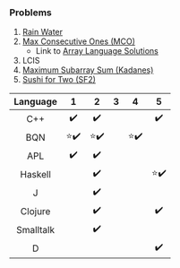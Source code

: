 ### Problems

1. [Rain Water](https://leetcode.com/problems/trapping-rain-water/description/)
2. [Max Consecutive Ones (MCO)](https://leetcode.com/problems/max-consecutive-ones/)
   * Link to [Array Language Solutions](https://github.com/codereport/array-language-comparisons/blob/main/comparisons/leetcode/P0485_MCO.md)
3. LCIS
4. [Maximum Subarray Sum (Kadanes)](https://leetcode.com/problems/maximum-subarray/)
5. [Sushi for Two (SF2)](https://codeforces.com/contest/1138/problem/A)

| Language  |            1             |            2             |   3   |            4             |            5             |
| :-------: | :----------------------: | :----------------------: | :---: | :----------------------: | :----------------------: |
|    C++    |    :heavy_check_mark:    |    :heavy_check_mark:    |       |                          |    :heavy_check_mark:    |
|    BQN    | :star::heavy_check_mark: | :star::heavy_check_mark: |       | :star::heavy_check_mark: |                          |
|    APL    |    :heavy_check_mark:    |    :heavy_check_mark:    |       |                          |                          |
|  Haskell  |                          |    :heavy_check_mark:    |       |                          | :star::heavy_check_mark: |
|     J     |                          |    :heavy_check_mark:    |       |                          |                          |
|  Clojure  |                          |    :heavy_check_mark:    |       |                          |    :heavy_check_mark:    |
| Smalltalk |                          |    :heavy_check_mark:    |       |                          |                          |
|     D     |                          |                          |       |                          |    :heavy_check_mark:    |
